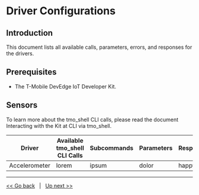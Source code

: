 # Driver Configurations

## Introduction
This document lists all available calls, parameters, errors, and responses for the drivers. 



## Prerequisites
- The T-Mobile DevEdge IoT Developer Kit. 

## Sensors
To learn more about the tmo_shell CLI calls, please read the document Interacting with the Kit at CLI via tmo_shell. 

| Driver | Available tmo_shell CLI Calls | Subcommands | Parameters | Response |
| ----- | ----- | ----- | ----- | ----- | 
| Accelerometer | lorem | ipsum | dolor | happy |

***
[<< Go back](07-Data-Sheet.md) &nbsp; | &nbsp; [Up next >>](09-Upgrading-your-IoT-Developer-Kit.md)
